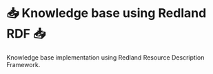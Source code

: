 # 📥 Knowledge base using Redland RDF 📥

Knowledge base implementation using Redland Resource Description Framework.
